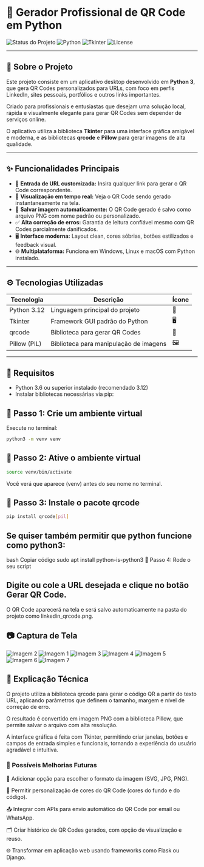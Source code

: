 # 📲 Gerador Profissional de QR Code em Python

![Status do Projeto](https://img.shields.io/badge/status-em%20funcionamento-brightgreen?style=flat-square) ![Python](https://img.shields.io/badge/python-3.12-blue?style=flat-square&logo=python&logoColor=white) ![Tkinter](https://img.shields.io/badge/Tkinter-GUI-orange?style=flat-square) ![License](https://img.shields.io/badge/license-MIT-green?style=flat-square)

---

## 🚀 Sobre o Projeto

Este projeto consiste em um aplicativo desktop desenvolvido em **Python 3**, que gera QR Codes personalizados para URLs, com foco em perfis LinkedIn, sites pessoais, portfólios e outros links importantes.

Criado para profissionais e entusiastas que desejam uma solução local, rápida e visualmente elegante para gerar QR Codes sem depender de serviços online.

O aplicativo utiliza a biblioteca **Tkinter** para uma interface gráfica amigável e moderna, e as bibliotecas **qrcode** e **Pillow** para gerar imagens de alta qualidade.

---

## ✨ Funcionalidades Principais

- 🔗 **Entrada de URL customizada:** Insira qualquer link para gerar o QR Code correspondente.  
- 🎨 **Visualização em tempo real:** Veja o QR Code sendo gerado instantaneamente na tela.  
- 💾 **Salvar imagem automaticamente:** O QR Code gerado é salvo como arquivo PNG com nome padrão ou personalizado.  
- ✅ **Alta correção de erros:** Garantia de leitura confiável mesmo com QR Codes parcialmente danificados.  
- 🖥️ **Interface moderna:** Layout clean, cores sóbrias, botões estilizados e feedback visual.  
- 🌐 **Multiplataforma:** Funciona em Windows, Linux e macOS com Python instalado.  

---

## ⚙️ Tecnologias Utilizadas

| Tecnologia          | Descrição                          | Ícone              |
|---------------------|----------------------------------|--------------------|
| Python 3.12         | Linguagem principal do projeto    | 🐍                 |
| Tkinter             | Framework GUI padrão do Python    | 🖥️                 |
| qrcode              | Biblioteca para gerar QR Codes    | 🔳                 |
| Pillow (PIL)        | Biblioteca para manipulação de imagens | 🖼️            |

---

## 📝 Requisitos

- Python 3.6 ou superior instalado (recomendado 3.12)  
- Instalar bibliotecas necessárias via pip:

## 🔸 Passo 1: Crie um ambiente virtual
Execute no terminal:
```bash 
python3 -m venv venv
```

## 🔸 Passo 2: Ative o ambiente virtual
```bash 
source venv/bin/activate
```
Você verá que aparece (venv) antes do seu nome no terminal.

## 🔸 Passo 3: Instale o pacote qrcode
```bash
pip install qrcode[pil]
```
## Se quiser também permitir que python funcione como python3:

bash
Copiar código
sudo apt install python-is-python3
🔸 Passo 4: Rode o seu script

## Digite ou cole a URL desejada e clique no botão Gerar QR Code.
 O QR Code aparecerá na tela e será salvo automaticamente na pasta do projeto como linkedin_qrcode.png.
 
## 📷 Captura de Tela

  <img src="https://github.com/user-attachments/assets/e39ccc23-132f-4eef-847f-4972be1874aa" alt="Imagem 2" />
 <img src="https://github.com/user-attachments/assets/a21f0772-a455-4505-997c-00afe43796e1" alt="Imagem 1" />
    <img src="https://github.com/user-attachments/assets/9704d13a-c74c-4938-b4e9-7778d23d944a" alt="Imagem 3" />
    <img src="https://github.com/user-attachments/assets/0b8eba90-5509-4aa9-b6d1-144408099b14" alt="Imagem 4" />
    <img src="https://github.com/user-attachments/assets/46232a78-dc9a-4565-a1fe-f5de8e1b815c" alt="Imagem 5" />
    <img src="https://github.com/user-attachments/assets/79e3e6e6-b432-454a-8ea9-f19287b12f2f" alt="Imagem 6" />
    <img src="https://github.com/user-attachments/assets/4afa9d7b-768c-4f79-898e-152a513312ed" alt="Imagem 7" />


## 🔧 Explicação Técnica
O projeto utiliza a biblioteca qrcode para gerar o código QR a partir do texto URL, aplicando parâmetros que definem o tamanho, margem e nível de correção de erro.

O resultado é convertido em imagem PNG com a biblioteca Pillow, que permite salvar o arquivo com alta resolução.

A interface gráfica é feita com Tkinter, permitindo criar janelas, botões e campos de entrada simples e funcionais, tornando a experiência do usuário agradável e intuitiva.

### 🚀 Possíveis Melhorias Futuras
📱 Adicionar opção para escolher o formato da imagem (SVG, JPG, PNG).

🎨 Permitir personalização de cores do QR Code (cores do fundo e do código).

📤 Integrar com APIs para envio automático do QR Code por email ou WhatsApp.

🗂️ Criar histórico de QR Codes gerados, com opção de visualização e reuso.

🌐 Transformar em aplicação web usando frameworks como Flask ou Django.
